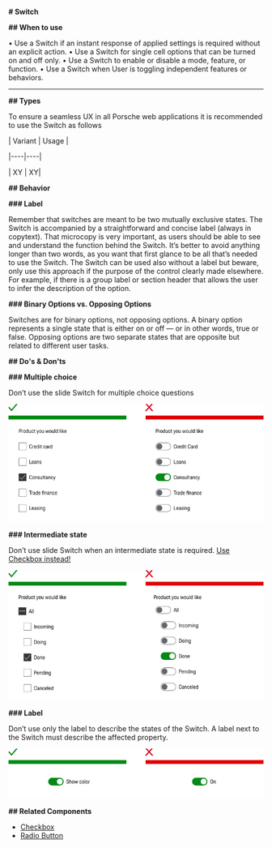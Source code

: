 **# Switch**

**## When to use**

• Use a Switch if an instant response of applied settings is required without an explicit action.
• Use a Switch for single cell options that can be turned on and off only.
• Use a Switch to enable or disable a mode, feature, or function.
• Use a Switch when User is toggling independent features or behaviors.

---

**## Types**

To ensure a seamless UX in all Porsche web applications it is recommended to use the Switch as follows

| Variant | Usage |

|----|----|

| XY | XY|

**## Behavior**

**### Label**

Remember that switches are meant to be two mutually exclusive states. The Switch is accompanied by a straightforward and concise label (always in copytext). That microcopy is very important, as users should be able to see and understand the function behind the Switch. It’s better to avoid anything longer than two words, as you want that first glance to be all that’s needed to use the Switch. The Switch can be used also without a label but beware, only use this approach if the purpose of the control clearly made elsewhere. For example, if there is a group label or section header that allows the user to infer the description of the option.


**### Binary Options vs. Opposing Options**

Switches are for binary options, not opposing options. A binary option represents a single state that is either on or off — or in other words, true or false. Opposing options are two separate states that are opposite but related to different user tasks.

**## Do's & Don'ts**

**### Multiple choice**

Don’t use the slide Switch for multiple choice questions

![Multiple choice questions](./assets/switch-multiple_choice.png)

**### Intermediate state**

Don’t use slide Switch when an intermediate state is required. [Use Checkbox instead!](#/components/checkbox-wrapper)

![Intermediate state](./assets/switch-intermediate-state.png)

**### Label**

Don’t use only the label to describe the states of the Switch. A label next to the Switch must describe the affected property.

![Switch Label](./assets/switch-label.png)

**## Related Components**

- [Checkbox](#/components/checkbox)
- [Radio Button](#/components/radiobutton)